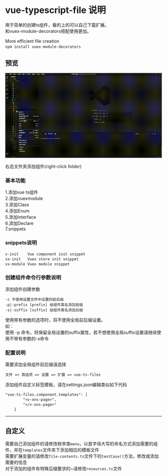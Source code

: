 # vue-typescript-file 说明

用于简单的创建ts组件，看的上的可以自己下载扩展。  
和vuex-module-decorators搭配使用更加。  

More efficient file creation  
`npm install vuex-module-decorators`

## 预览

![image](/images/create-component.gif)

右击文件夹添加组件(right-click folder)  

### 基本功能

1.添加vue ts组件  
2.添加vuexmodule  
3.添加Class  
4.添加Enum  
5.添加Interface  
6.添加Declare  
7.snippets  

### snippets说明

```snippets
v-init    Vue component init snippet  
vx-init   Vuex store init snippet  
vx-module Vuex module snippet  
```

### 创建组件命令行参数说明

添加组件创建参数

```options
-c 不使用设置文件中设置的前后缀
-p|-prefix [prefix] 给组件类名添加前缀
-s|-suffix [suffix] 给组件类名添加后缀
```

使用带有参数的选项时，将不使用全局前后缀设置。  
如：  
    使用 -p 命令，将保留全局设置的suffix属性，若不想使用全局suffix设置请继续使用不带有参数的-s命令  

### 配置说明

需要添加全局组件前后缀请选择  

```extends
文件 => 首选项 => 设置 => 扩展 => vue-ts-files
```

添加组件自定义标签模板，请在settings.json编辑类似如下代码

```templates
"vue-ts-files.component.templates": [
        "<v-ons-page>",
        "</v-ons-page>"
    ]
```

-----------------------------------------------------------------------------------------------------------

## 自定义

需要自己添加组件的请修改枚举类`menu`，以首字母大写的命名方式添加需要的组件，并在`templates`文件夹下添加相应的模板文件  
需要扩展变量的请修改`file-contents.ts`文件下的`textCase()`方法，修改或添加需要的信息  
对于添加的组件有特殊后缀要求的~请修改`resources.ts`文件  
